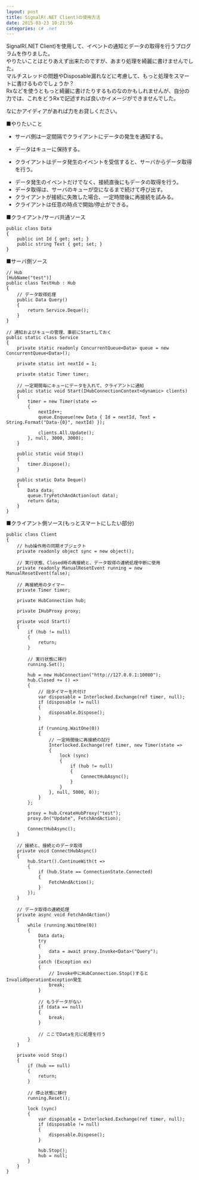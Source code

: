 ```yaml
---
layout: post
title: SignalR(.NET Client)の使用方法
date: 2015-03-23 10:21:56
categories: c# .net
---
```

<p>SignalR(.NET Client)を使用して、イベントの通知とデータの取得を行うプログラムを作りました。<br>
やりたいことはとりあえず出来たのですが、あまり処理を綺麗に書けませんでした。<br>
マルチスレッドの問題やDisposable漏れなどに考慮して、もっと処理をスマートに書けるものでしょうか？<br>
Rxなどを使うともっと綺麗に書けたりするものなのかもしれませんが、自分の力では、これをどうRxで記述すれば良いかイメージができませんでした。</p>

<p>なにかアイディアがあれば力をお貸しください。</p>

<p>■やりたいこと</p>

<ul>
<li>サーバ側は一定間隔でクライアントにデータの発生を通知する。</li>
<li><p>データはキューに保持する。</p></li>
<li><p>クライアントはデータ発生のイベントを受信すると、サーバからデータ取得を行う。</p></li>
<li>データ発生のイベントだけでなく、接続直後にもデータの取得を行う。</li>
<li>データ取得は、サーバのキューが空になるまで続けて呼び出す。</li>
<li>クライアントが接続に失敗した場合、一定時間後に再接続を試みる。</li>
<li>クライアントは任意の時点で開始/停止ができる。</li>
</ul>

<p>■クライアント/サーバ共通ソース</p>

<pre><code>public class Data
{
    public int Id { get; set; }
    public string Text { get; set; }
}
</code></pre>

<p>■サーバ側ソース</p>

<pre><code>// Hub
[HubName("test")]
public class TestHub : Hub
{
    // データ取得処理
    public Data Query()
    {
        return Service.Deque();
    }
}

// 通知およびキューの管理、事前にStartしておく
public static class Service
{
    private static readonly ConcurrentQueue&lt;Data&gt; queue = new ConcurrentQueue&lt;Data&gt;();

    private static int nextId = 1;

    private static Timer timer;

    // 一定期間毎にキューにデータを入れて、クライアントに通知
    public static void Start(IHubConnectionContext&lt;dynamic&gt; clients)
    {
        timer = new Timer(state =&gt;
        {
            nextId++;
            queue.Enqueue(new Data { Id = nextId, Text = String.Format("Data-{0}", nextId) });

            clients.All.Update();
        }, null, 3000, 3000);
    }

    public static void Stop()
    {
        timer.Dispose();
    }

    public static Data Deque()
    {
        Data data;
        queue.TryFetchAndAction(out data);
        return data;
    }
}
</code></pre>

<p>■クライアント側ソース(もっとスマートにしたい部分)</p>

<pre><code>public class Client
{
    // hub操作用の同期オブジェクト
    private readonly object sync = new object();

    // 実行状態、Closed時の再接続と、データ取得の連続処理中断に使用
    private readonly ManualResetEvent running = new ManualResetEvent(false);

    // 再接続用のタイマー
    private Timer timer;

    private HubConnection hub;

    private IHubProxy proxy;

    private void Start()
    {
        if (hub != null)
        {
            return;
        }

        // 実行状態に移行
        running.Set();

        hub = new HubConnection("http://127.0.0.1:10080");
        hub.Closed += () =&gt;
        {
            // 旧タイマーを片付け
            var disposable = Interlocked.Exchange(ref timer, null);
            if (disposable != null)
            {
                disposable.Dispose();
            }

            if (running.WaitOne(0))
            {
                // 一定時間後に再接続の試行
                Interlocked.Exchange(ref timer, new Timer(state =&gt;
                {
                    lock (sync)
                    {
                        if (hub != null)
                        {
                            ConnectHubAsync();
                        }
                    }
                }, null, 5000, 0));
            }
        };

        proxy = hub.CreateHubProxy("test");
        proxy.On("Update", FetchAndAction);

        ConnectHubAsync();
    }

    // 接続と、接続とのデータ取得
    private void ConnectHubAsync()
    {
        hub.Start().ContinueWith(t =&gt;
        {
            if (hub.State == ConnectionState.Connected)
            {
                FetchAndAction();
            }
        });
    }

    // データ取得の連続処理
    private async void FetchAndAction()
    {
        while (running.WaitOne(0))
        {
            Data data;
            try
            {
                data = await proxy.Invoke&lt;Data&gt;("Query");
            }
            catch (Exception ex)
            {
                // Invoke中にHubConnection.Stop()するとInvalidOperationException発生
                break;
            }

            // もうデータがない
            if (data == null)
            {
                break;
            }

            // ここでDataを元に処理を行う
        }
    }

    private void Stop()
    {
        if (hub == null)
        {
            return;
        }

        // 停止状態に移行
        running.Reset();

        lock (sync)
        {
            var disposable = Interlocked.Exchange(ref timer, null);
            if (disposable != null)
            {
                disposable.Dispose();
            }

            hub.Stop();
            hub = null;
        }
    }
}
</code></pre>
